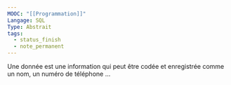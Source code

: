 ```yaml
---
MOOC: "[[Programmation]]"
Langage: SQL
Type: Abstrait
tags:
  - status_finish
  - note_permanent
---
```

Une donnée est une information qui peut être codée et enregistrée comme un nom, un numéro de téléphone ...